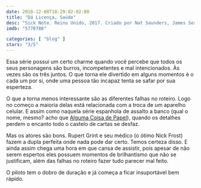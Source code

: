 ```yaml
---
date: 2018-12-08T18:29:02-02:00
title: "Dá Licença, Saúde"
desc: "Sick Note. Reino Unido, 2017. Criado por Nat Saunders, James Serafinowicz. Com Rupert Grint, Nick Frost, Pippa Bennett-Warner. Humor negro, análise social."
imdb: "5770788"

categories: [ "blog" ]
stars: "3/5"
---
```

Essa série possui um certo charme quando você percebe que todos os seus personagens são burros, incompetentes e mal intencionados. Às vezes são os três juntos. O que torna ele divertido em alguns momentos é o cada um por si, onde uma pessoa tão incapaz tenta se safar por sua esperteza.

O que a torna menos interessante são as diferentes falhas no roteiro. Logo no começo a maioria delas está relacionada com a troca de um aparelho celular. E assim como naquela série espanhola de assalto a banco (qual o nome, mesmo? acho que [Alguma Coisa de Papel](/series/la-casa-de-papel)), quando os detalhes perdem o encanto todo o castelo de cartas se desfaz.

Mas os atores são bons. Rupert Grint e seu médico (o ótimo Nick Frost) fazem a dupla perfeita onde nada pode dar certo. Temos certeza disso. E ainda assim chega uma hora em que cansa de assistir, pois apesar de não serem espertos eles possuem momentos de brilhantismo que não se justificam, além das falhas no roteiro fazer tudo parecer mal feito.

O piloto tem o dobro de duração e já começa a ficar insuportável bem rápido.

